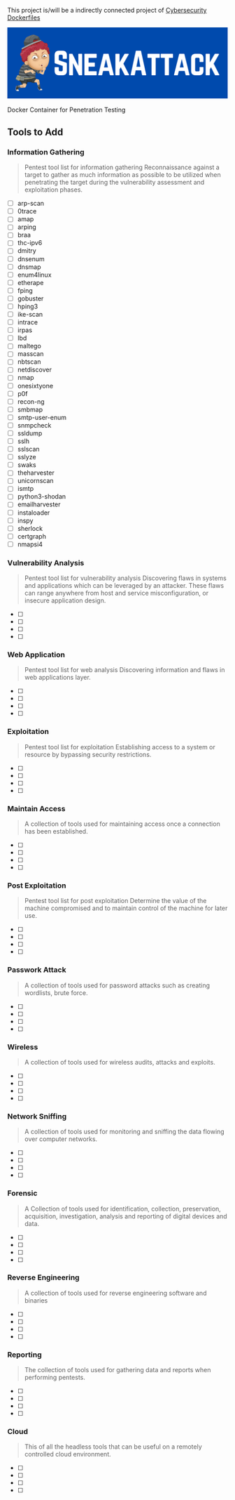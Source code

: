 This project is/will be a indirectly connected project of [Cybersecurity Dockerfiles](https://github.com/austinsonger/cybersecurity-dockerfiles)

![SneakAttack](/img/SneakAttack-Banner.png)

Docker Container for Penetration Testing


## Tools to Add

### Information Gathering
> Pentest tool list for information gathering Reconnaissance against a target to gather as much information as possible to be utilized when penetrating the target during the vulnerability assessment and exploitation phases.

- [ ] arp-scan
- [ ] 0trace
- [ ] amap
- [ ] arping
- [ ] braa
- [ ] thc-ipv6
- [ ] dmitry
- [ ] dnsenum
- [ ] dnsmap
- [ ] enum4linux
- [ ] etherape
- [ ] fping
- [ ] gobuster
- [ ] hping3
- [ ] ike-scan
- [ ] intrace
- [ ] irpas
- [ ] lbd
- [ ] maltego
- [ ] masscan
- [ ] nbtscan
- [ ] netdiscover
- [ ] nmap
- [ ] onesixtyone
- [ ] p0f
- [ ] recon-ng
- [ ] smbmap
- [ ] smtp-user-enum
- [ ] snmpcheck
- [ ] ssldump
- [ ] sslh
- [ ] sslscan
- [ ] sslyze
- [ ] swaks
- [ ] theharvester
- [ ] unicornscan
- [ ] ismtp
- [ ] python3-shodan
- [ ] emailharvester
- [ ] instaloader
- [ ] inspy
- [ ] sherlock
- [ ] certgraph
- [ ] nmapsi4

### Vulnerability Analysis
> Pentest tool list for vulnerability analysis Discovering flaws in systems and applications which can be leveraged by an attacker. These flaws can range anywhere from host and service misconfiguration, or insecure application design.

- [ ] 
- [ ] 
- [ ] 
- [ ] 


### Web Application
> Pentest tool list for web analysis Discovering information and flaws in web applications layer.

- [ ] 
- [ ] 
- [ ] 
- [ ] 


### Exploitation
>  Pentest tool list for exploitation Establishing access to a system or resource by bypassing security restrictions.

- [ ] 
- [ ] 
- [ ] 
- [ ] 


### Maintain Access
> A collection of tools used for maintaining access once a connection has been established.

- [ ] 
- [ ] 
- [ ] 
- [ ] 


### Post Exploitation
> Pentest tool list for post exploitation Determine the value of the machine compromised and to maintain control of the machine for later use.

- [ ] 
- [ ] 
- [ ] 
- [ ] 


### Passwork Attack
> A collection of tools used for password attacks such as creating wordlists, brute force.

- [ ] 
- [ ] 
- [ ] 
- [ ] 


### Wireless
> A collection of tools used for wireless audits, attacks and exploits.

- [ ] 
- [ ] 
- [ ] 
- [ ] 


### Network Sniffing
> A collection of tools used for monitoring and sniffing the data flowing over computer networks. 

- [ ] 
- [ ] 
- [ ] 
- [ ] 


### Forensic
>  A Collection of tools used for identification, collection, preservation, acquisition, investigation, analysis and reporting of digital devices and data.

- [ ] 
- [ ] 
- [ ] 
- [ ] 


### Reverse Engineering
> A collection of tools used for reverse engineering software and binaries

- [ ] 
- [ ] 
- [ ] 
- [ ] 


### Reporting
>  The collection of tools used for gathering data and reports when performing pentests.

- [ ] 
- [ ] 
- [ ] 
- [ ] 

### Cloud
> This of all the headless tools that can be useful on a remotely controlled cloud environment.

- [ ] 
- [ ] 
- [ ] 
- [ ] 



